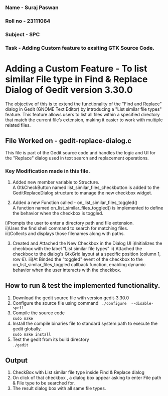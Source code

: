 ### Name - Suraj Paswan
### Roll no - 23111064
### Subject - SPC
### Task - Adding Custom feature to exsiting GTK Source Code.

# Adding a Custom Feature - To list similar File type in Find & Replace Dialog of Gedit version 3.30.0
The objective of this is to extend the functionality of the "Find and Replace" dialog in Gedit (GNOME Text Editor) by introducing a "List similar file types" feature. This feature allows users to list all files within a specified directory that match the current file’s extension, making it easier to work with multiple related files.

## File Worked on - gedit-replace-dialog.c
This file is part of the Gedit source code and handles the logic and UI for the "Replace" dialog used in text search and replacement operations. 
### Key Modification made in this file. 
1) Added new member variable to Structure.  
    A GtkCheckButton named list_similar_files_checkbutton is added to the GeditReplaceDialog structure to manage the new checkbox widget.  

2) Added a new Function called - on_list_similar_files_toggled()  
A function named on_list_similar_files_toggled() is implemented to define the behavior when the checkbox is toggled.  

i)Prompts the user to enter a directory path and file extension.  
ii)Uses the find shell command to search for matching files.  
iii)Collects and displays those filenames along with paths.  

3) Created and Attached the New Checkbox in the Dialog UI 
i)Initializes the checkbox with the label "List similar file types" 
ii) Attached the checkbox to the dialog's GtkGrid layout at a specific position (column 1, row 6). 
iii)At Binded the "toggled" event of the checkbox to the on_list_similar_files_toggled callback function, enabling dynamic behavior when the user interacts with the checkbox. 

## How to run & test the implemented functionality. 
1) Download the gedit source file with version gedit-3.30.0
2) Configure the source file using command 
    ``` ./configure  --disable-spell```
3) Compile the source code  
    ``` sudo make  ```  
4) Install the compile binaries file to standard system path to execute the gedit globally.  
    ``` sudo make install ```  
5) Test the gedit from its build directory  
   ``` ./gedit ```


## Output 
1) CheckBox with List similar file type inside Find & Replace dialog
2) On click of that checkbox , a dialog box appear asking to enter File path & File type to be searched for.
3) The result dialog box with all same file types.

     

